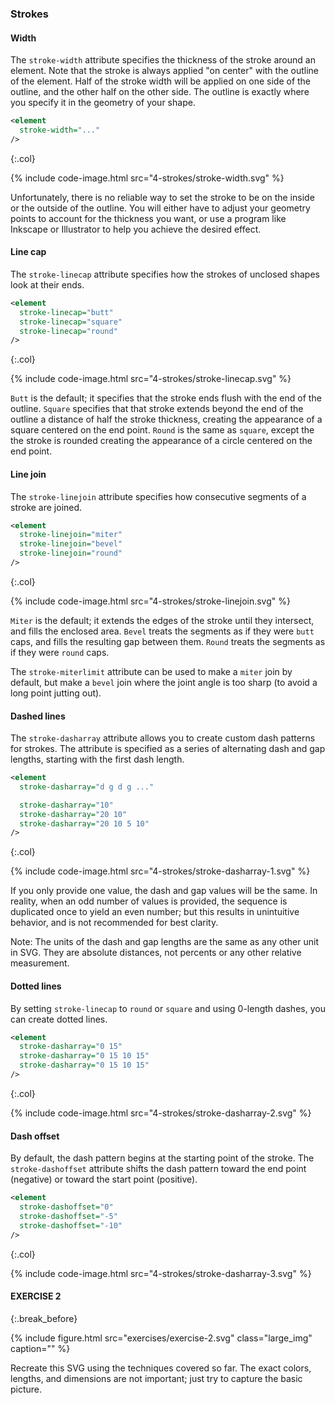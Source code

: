---
---

### Strokes



#### Width

The `stroke-width` attribute specifies the thickness of the stroke around an element.
Note that the stroke is always applied "on center" with the outline of the element.
Half of the stroke width will be applied on one side of the outline, and the other half on the other side.
The outline is exactly where you specify it in the geometry of your shape.

```xml
<element
  stroke-width="..."
/>
```
{:.col}

{% include code-image.html src="4-strokes/stroke-width.svg" %}

Unfortunately, there is no reliable way to set the stroke to be on the inside or the outside of the outline.
You will either have to adjust your geometry points to account for the thickness you want, or use a program like Inkscape or Illustrator to help you achieve the desired effect.



#### Line cap

The `stroke-linecap` attribute specifies how the strokes of unclosed shapes look at their ends.

```xml
<element
  stroke-linecap="butt"
  stroke-linecap="square"
  stroke-linecap="round"
/>
```
{:.col}

{% include code-image.html src="4-strokes/stroke-linecap.svg" %}

`Butt` is the default; it specifies that the stroke ends flush with the end of the outline.
`Square` specifies that that stroke extends beyond the end of the outline a distance of half the stroke thickness, creating the appearance of a square centered on the end point.
`Round` is the same as `square`, except the the stroke is rounded creating the appearance of a circle centered on the end point.



#### Line join

The `stroke-linejoin` attribute specifies how consecutive segments of a stroke are joined.

```xml
<element
  stroke-linejoin="miter"
  stroke-linejoin="bevel"
  stroke-linejoin="round"
/>
```
{:.col}

{% include code-image.html src="4-strokes/stroke-linejoin.svg" %}

`Miter` is the default; it extends the edges of the stroke until they intersect, and fills the enclosed area.
`Bevel` treats the segments as if they were `butt` caps, and fills the resulting gap between them.
`Round` treats the segments as if they were `round` caps.

The `stroke-miterlimit` attribute can be used to make a `miter` join by default, but make a `bevel` join where the joint angle is too sharp (to avoid a long point jutting out).



#### Dashed lines

The `stroke-dasharray` attribute allows you to create custom dash patterns for strokes.
The attribute is specified as a series of alternating dash and gap lengths, starting with the first dash length.

```xml
<element
  stroke-dasharray="d g d g ..."

  stroke-dasharray="10"
  stroke-dasharray="20 10"
  stroke-dasharray="20 10 5 10"
/>
```
{:.col}

{% include code-image.html src="4-strokes/stroke-dasharray-1.svg" %}

If you only provide one value, the dash and gap values will be the same.
In reality, when an odd number of values is provided, the sequence is duplicated once to yield an even number; but this results in unintuitive behavior, and is not recommended for best clarity.

<i class="fas fa-lg fa-info-circle"></i>Note: The units of the dash and gap lengths are the same as any other unit in SVG.
They are absolute distances, not percents or any other relative measurement.



#### Dotted lines

By setting `stroke-linecap` to `round` or `square` and using 0-length dashes, you can create dotted lines.

```xml
<element
  stroke-dasharray="0 15"
  stroke-dasharray="0 15 10 15"
  stroke-dasharray="0 15 10 15"
/>
```
{:.col}

{% include code-image.html src="4-strokes/stroke-dasharray-2.svg" %}



#### Dash offset

By default, the dash pattern begins at the starting point of the stroke.
The `stroke-dashoffset` attribute shifts the dash pattern toward the end point (negative) or toward the start point (positive).

```xml
<element
  stroke-dashoffset="0"
  stroke-dashoffset="-5"
  stroke-dashoffset="-10"
/>
```
{:.col}

{% include code-image.html src="4-strokes/stroke-dasharray-3.svg" %}



#### <i class="fas fa-lg fa-flag-checkered"></i>  EXERCISE 2
{:.break_before}

{% include figure.html src="exercises/exercise-2.svg" class="large_img" caption="" %}

Recreate this SVG using the techniques covered so far.
The exact colors, lengths, and dimensions are not important; just try to capture the basic picture.
